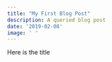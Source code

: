 ```yaml
---
title: "My First Blog Post"
description: A queried blog post
date: '2019-02-08'
image: ' '
---
```



Here is the title